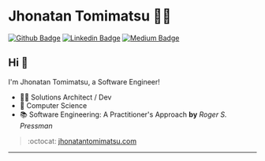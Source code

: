 # Jhonatan Tomimatsu :man_technologist:

[![Github Badge](https://img.shields.io/badge/-Github-000?style=flat-square&logo=Github&logoColor=white&link=https://github.com/jhonatantft)](https://github.com/jhonatantft)
[![Linkedin Badge](https://img.shields.io/badge/-LinkedIn-blue?style=flat-square&logo=Linkedin&logoColor=white&link=https://www.linkedin.com/in/jhonatantomimatsu/)](https://www.linkedin.com/in/jhonatantomimatsu/)
[![Medium Badge](https://img.shields.io/badge/-@jhonatantft-03a57a?style=flat-square&labelColor=000000&logo=Medium&link=https://medium.com/@jhonatantft/)](https://medium.com/@jhonatantft/)

## Hi 👋

I'm Jhonatan Tomimatsu, a Software Engineer!

- :office_worker: Solutions Architect / Dev
- :blue_heart: Computer Science
- :books: Software Engineering: A Practitioner's Approach **by** *Roger S. Pressman*

> :octocat: [jhonatantomimatsu.com](http://www.jhonatantomimatsu.com/)

---
